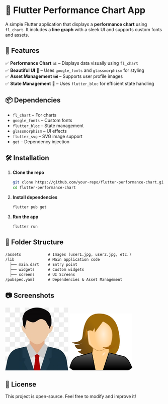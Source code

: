 # 📱 Flutter Performance Chart App  

A simple Flutter application that displays a **performance chart** using `fl_chart`. It includes a **line graph** with a sleek UI and supports custom fonts and assets.  

## 🚀 Features  
✅ **Performance Chart** 📊 – Displays data visually using `fl_chart`  
✅ **Beautiful UI** 🎨 – Uses `google_fonts` and `glassmorphism` for styling  
✅ **Asset Management** 🖼️ – Supports user profile images  
✅ **State Management** 🔄 – Uses `flutter_bloc` for efficient state handling  

## 📦 Dependencies  
- `fl_chart` – For charts  
- `google_fonts` – Custom fonts  
- `flutter_bloc` – State management  
- `glassmorphism` – UI effects  
- `flutter_svg` – SVG image support  
- `get` – Dependency injection  

## 🛠 Installation  
1. **Clone the repo**  
   ```sh
   git clone https://github.com/your-repo/flutter-performance-chart.git
   cd flutter-performance-chart
   ```
2. **Install dependencies**  
   ```sh
   flutter pub get
   ```
3. **Run the app**  
   ```sh
   flutter run
   ```

## 📂 Folder Structure  
```
/assets            # Images (user1.jpg, user2.jpg, etc.)
/lib               # Main application code
  ├── main.dart    # Entry point
  ├── widgets      # Custom widgets
  ├── screens      # UI Screens
/pubspec.yaml      # Dependencies & Asset Management
```

## 📷 Screenshots  
<img src="assets/user1.jpg" width="200px"> <img src="assets/user2.jpg" width="200px">  

## 📜 License  
This project is open-source. Feel free to modify and improve it!  

